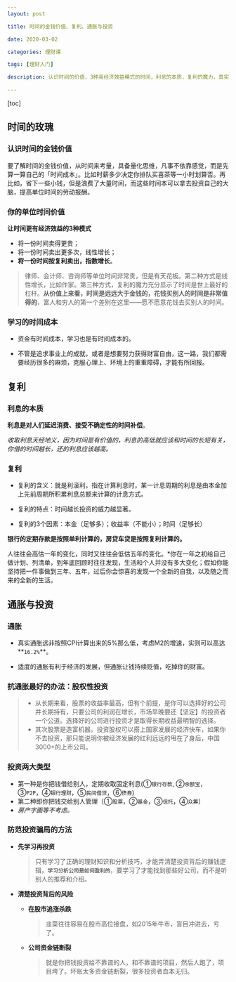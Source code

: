 ```yaml
---
layout: post

title: 时间的金钱价值、复利、通胀与投资

date: 2020-03-02

categories: 理财课

tags: [理财入门]

description: 认识时间的价值，3种高经济效益模式的时间，利息的本质，复利的魔力，真实的通胀，投资两大类型，防范投资骗局的方法。

---
```


[toc]

## 时间的玫瑰

### 认识时间的金钱价值

要了解时间的金钱价值，从时间来考量，具备量化思维，凡事不依靠感觉，而是先算一算自己的「时间成本」。比如时薪多少决定你排队买喜茶等一小时划算否。再比如，省下一些小钱，但是浪费了大量时间，而这些时间本可以拿去投资自己的大脑，提高单位时间的劳动报酬。

### 你的单位时间价值

**让时间更有经济效益的3种模式**

- 将一份时间卖得更贵；
- 将一份时间卖出更多次，线性增长；
- **将一份时间按复利卖出，指数增长**。

> 律师、会计师、咨询师等单位时间非常贵，但是有天花板。第二种方式是线性增长，比如作家。第三种方式，复利的魔力充分显示了时间是世上最好的杠杆。**从价值上来看，时间是远远大于金钱的，花钱买别人的时间是非常值得的**，富人和穷人的第一个差别在这里——愿不愿意花钱去买别人的时间。

### 学习的时间成本

- 资金有时间成本，学习也是有时间成本的。

- 不管是追求事业上的成就，或者是想要努力获得财富自由，这一路，我们都需要经历很多的麻烦，克服心理上、环境上的重重障碍，才能有所回报。

## 复利 

### 利息的本质

**利息是对人们延迟消费、接受不确定性的时间补偿**。

*收取利息天经地义，因为时间是有价值的，利息的高低就应该和时间的长短有关，你借的时间越长，还的利息应该越高。*

### 复利

- 复利的含义：就是利滚利，指在计算利息时，某一计息周期的利息是由本金加上先前周期所积累利息总额来计算的计息方式。

- 复利的特点：时间越长投资的威力越显著。

- 复利的3个因素：本金（足够多）；收益率（不能小）；时间（足够长）

**银行的定期存款是按照单利计算的，房贷车贷是按照复利计算的。**

人往往会高估一年的变化，同时又往往会低估五年的变化。*你在一年之初给自己做计划、列清单，到年底回顾时往往发现，生活和个人并没有多大变化；假如你能坚持把一件事做到三年、五年，过后你会惊喜的发现一个全新的自我，以及随之而来的全新的生活。

## 通胀与投资

### 通胀

- 真实通胀远非按照CPI计算出来的5%那么低，考虑M2的增速，实则可以高达**`16.2%`**。

- 适度的通胀有利于经济的发展，但通胀让钱持续贬值，吃掉你的财富。

### 抗通胀最好的办法：股权性投资

>- 从长期来看，股票的收益率最高，但有个前提，是你可以选择好的公司并长期持有，只要公司的利润在增长，市场早晚要还【坚定】的投资者一个公道。选择好的公司进行投资才是取得长期收益最明智的选择。
>- 其次股票是造富机器。投资股权可以搭上国家发展的经济快车，如果你不去投资，那只能说明你被经济发展的红利远远的甩在了身后，中国3000+的上市公司。

### 投资两大类型

- 第一种是你把钱借给别人，定期收取固定利息(①`银行存款`, ②`余额宝`，③`P2P`，④`银行理财`，⑤`民间借贷`，⑥`债券`)
- 第二种即你把钱交给别人管理（①`股票`，②`基金`，③`信托`，④`众筹`）
- *房产字画等不考虑。*

### 防范投资骗局的方法

- **先学习再投资**

  > 只有学习了正确的理财知识和分析技巧，才能弄清楚投资背后的赚钱逻辑，**`学习分析公司是如何盈利的`**，要学习了才能找到那些好公司，而不是听别人的推荐和介绍。

- **清楚投资背后的风险**

  - **在股市追涨杀跌**

    >韭菜往往容易在股市高位接盘，如2015年牛市，盲目冲进去，亏了。

  - **公司资金链断裂**

    >就是你把钱投资给不靠谱的人，和不靠谱的项目，然后人跑了，项目垮了。坏账太多资金链断裂，很多投资者血本无归。
